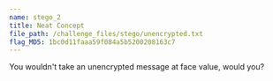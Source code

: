 ```yaml
---
name: stego_2
title: Neat Concept
file_path: /challenge_files/stego/unencrypted.txt
flag_MD5: 1bc0d11faaa59f084a5b5200208163c7
---
```

You wouldn't take an unencrypted message at face value, would you?